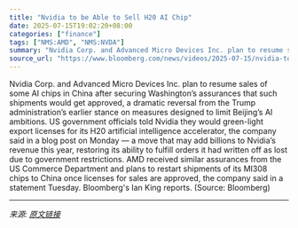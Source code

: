 ```yaml
---
title: "Nvidia to be Able to Sell H20 AI Chip"
date: 2025-07-15T19:02:20+08:00
categories: ["finance"]
tags: ["NMS:AMD", "NMS:NVDA"]
summary: "Nvidia Corp. and Advanced Micro Devices Inc. plan to resume sales of some AI chips in China after securing Washington’s assurances that such shipments would get approved, a dramatic reversal from the "
source_url: "https://www.bloomberg.com/news/videos/2025-07-15/nvidia-to-be-able-to-sell-h20-ai-chip-video"
---
```


Nvidia Corp. and Advanced Micro Devices Inc. plan to resume sales of some AI chips in China after securing Washington’s assurances that such shipments would get approved, a dramatic reversal from the Trump administration’s earlier stance on measures designed to limit Beijing’s AI ambitions. US government officials told Nvidia they would green-light export licenses for its H20 artificial intelligence accelerator, the company said in a blog post on Monday &mdash; a move that may add billions to Nvidia’s revenue this year, restoring its ability to fulfill orders it had written off as lost due to government restrictions. AMD received similar assurances from the US Commerce Department and plans to restart shipments of its MI308 chips to China once licenses for sales are approved, the company said in a statement Tuesday. Bloomberg's Ian King reports. (Source: Bloomberg)

---

*来源: [原文链接](https://www.bloomberg.com/news/videos/2025-07-15/nvidia-to-be-able-to-sell-h20-ai-chip-video)*
